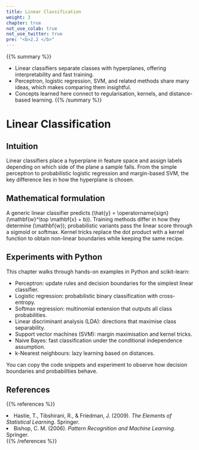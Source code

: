 ```yaml
---
title: Linear Classification
weight: 3
chapter: true
not_use_colab: true
not_use_twitter: true
pre: "<b>2.2 </b>"
---
```


{{% summary %}}
- Linear classifiers separate classes with hyperplanes, offering interpretability and fast training.
- Perceptron, logistic regression, SVM, and related methods share many ideas, which makes comparing them insightful.
- Concepts learned here connect to regularisation, kernels, and distance-based learning.
{{% /summary %}}

# Linear Classification

## Intuition
Linear classifiers place a hyperplane in feature space and assign labels depending on which side of the plane a sample falls. From the simple perceptron to probabilistic logistic regression and margin-based SVM, the key difference lies in how the hyperplane is chosen.

## Mathematical formulation
A generic linear classifier predicts \(\hat{y} = \operatorname{sign}(\mathbf{w}^\top \mathbf{x} + b)\). Training methods differ in how they determine \(\mathbf{w}\); probabilistic variants pass the linear score through a sigmoid or softmax. Kernel tricks replace the dot product with a kernel function to obtain non-linear boundaries while keeping the same recipe.

## Experiments with Python
This chapter walks through hands-on examples in Python and scikit-learn:

- Perceptron: update rules and decision boundaries for the simplest linear classifier.
- Logistic regression: probabilistic binary classification with cross-entropy.
- Softmax regression: multinomial extension that outputs all class probabilities.
- Linear discriminant analysis (LDA): directions that maximise class separability.
- Support vector machines (SVM): margin maximisation and kernel tricks.
- Naive Bayes: fast classification under the conditional independence assumption.
- k-Nearest neighbours: lazy learning based on distances.

You can copy the code snippets and experiment to observe how decision boundaries and probabilities behave.

## References
{{% references %}}
<li>Hastie, T., Tibshirani, R., &amp; Friedman, J. (2009). <i>The Elements of Statistical Learning</i>. Springer.</li>
<li>Bishop, C. M. (2006). <i>Pattern Recognition and Machine Learning</i>. Springer.</li>
{{% /references %}}
